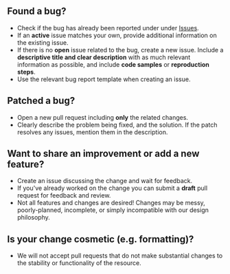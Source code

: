 ## Found a bug?
- Check if the bug has already been reported under under [Issues](https://github.com/communityox/ox_inventory/issues).
- If an **active** issue matches your own, provide additional information on the existing issue.
- If there is no **open** issue related to the bug, create a new issue. Include a **descriptive title and clear description** with as much relevant information as possible, and include **code samples** or **reproduction steps**.
- Use the relevant bug report template when creating an issue.

## Patched a bug?
- Open a new pull request including **only** the related changes.
- Clearly describe the problem being fixed, and the solution. If the patch resolves any issues, mention them in the description.

## Want to share an improvement or add a new feature?
- Create an issue discussing the change and wait for feedback.
- If you've already worked on the change you can submit a **draft** pull request for feedback and review.
- Not all features and changes are desired! Changes may be messy, poorly-planned, incomplete, or simply incompatible with our design philosophy.

## Is your change cosmetic (e.g. formatting)?
- We will not accept pull requests that do not make substantial changes to the stability or functionality of the resource.
